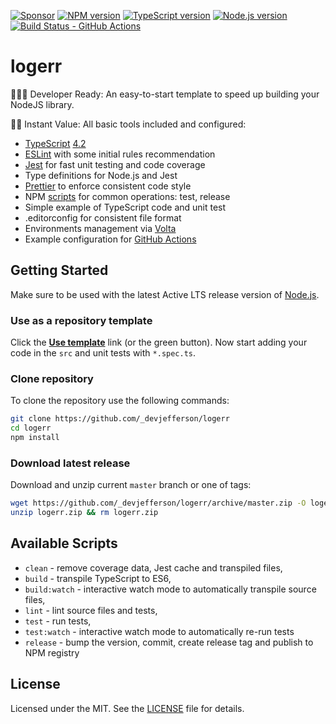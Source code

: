 [![Sponsor][sponsor-badge]][sponsor]
[![NPM version][npm-badge]][npm]
[![TypeScript version][ts-badge]][typescript-4-2]
[![Node.js version][nodejs-badge]][nodejs]
[![Build Status - GitHub Actions][gha-badge]][gha-ci]

# logerr

👩🏻‍💻 Developer Ready: An easy-to-start template to speed up building your NodeJS library.

🏃🏽 Instant Value: All basic tools included and configured:

- [TypeScript][typescript] [4.2][typescript-4-2]
- [ESLint][eslint] with some initial rules recommendation
- [Jest][jest] for fast unit testing and code coverage
- Type definitions for Node.js and Jest
- [Prettier][prettier] to enforce consistent code style
- NPM [scripts](#available-scripts) for common operations: test, release
- Simple example of TypeScript code and unit test
- .editorconfig for consistent file format
- Environments management via [Volta][volta]
- Example configuration for [GitHub Actions][gh-actions]

## Getting Started

Make sure to be used with the latest Active LTS release version of [Node.js][nodejs].

### Use as a repository template

Click the **[Use template][repo-template-action]** link (or the green button). Now start adding your code in the `src` and unit tests with `*.spec.ts`.

### Clone repository

To clone the repository use the following commands:

```sh
git clone https://github.com/_devjefferson/logerr
cd logerr
npm install
```

### Download latest release

Download and unzip current `master` branch or one of tags:

```sh
wget https://github.com/_devjefferson/logerr/archive/master.zip -O logerr.zip
unzip logerr.zip && rm logerr.zip
```

## Available Scripts

- `clean` - remove coverage data, Jest cache and transpiled files,
- `build` - transpile TypeScript to ES6,
- `build:watch` - interactive watch mode to automatically transpile source files,
- `lint` - lint source files and tests,
- `test` - run tests,
- `test:watch` - interactive watch mode to automatically re-run tests
- `release` - bump the version, commit, create release tag and publish to NPM registry

## License

Licensed under the MIT. See the [LICENSE](https://github.com/_devjefferson/logerr/blob/master/LICENSE) file for details.

[ts-badge]: https://img.shields.io/badge/TypeScript-4.2-blue.svg
[nodejs-badge]: https://img.shields.io/badge/Node.js->=%2012.20-blue.svg
[nodejs]: https://nodejs.org/dist/latest-v14.x/docs/api/
[gha-badge]: https://github.com/_devjefferson/logerr/workflows/build/badge.svg
[gha-ci]: https://github.com/_devjefferson/logerr/actions
[typescript]: https://www.typescriptlang.org/
[typescript-4-2]: https://www.typescriptlang.org/docs/handbook/release-notes/typescript-4-2.html
[license-badge]: https://img.shields.io/badge/license-MIT-blue.svg
[license]: https://github.com/_devjefferson/logerr/blob/master/LICENSE
[sponsor-badge]: https://img.shields.io/badge/♥-Sponsor-fc0fb5.svg
[sponsor]: https://github.com/sponsors/_devjefferson
[jest]: https://facebook.github.io/jest/
[eslint]: https://github.com/eslint/eslint
[prettier]: https://prettier.io
[volta]: https://volta.sh
[volta-getting-started]: https://docs.volta.sh/guide/getting-started
[volta-tomdale]: https://twitter.com/tomdale/status/1162017336699838467?s=20
[gh-actions]: https://github.com/features/actions
[travis]: https://travis-ci.org
[repo-template-action]: https://github.com/_devjefferson/logerr/generate
[npm-badge]: https://img.shields.io/npm/v/logerr
[npm]: https://www.npmjs.com/package/logerr
